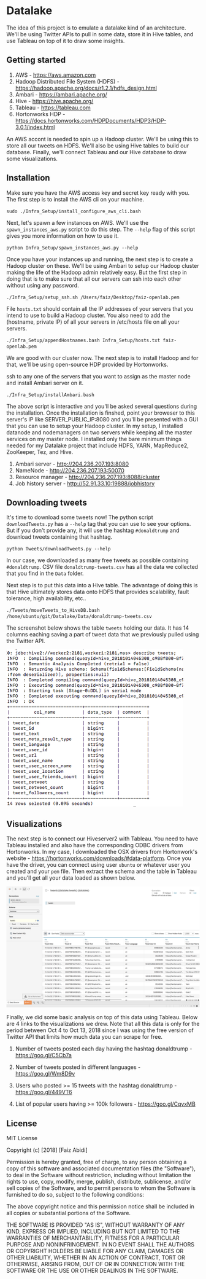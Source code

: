 # Datalake

The idea of this project is to emulate a datalake kind of an architecture. 
We'll be using Twitter APIs to pull in some data, store it in Hive tables, and use Tableau on top of it to draw some insights.

## Getting started

1. AWS - https://aws.amazon.com
2. Hadoop Distributed File System (HDFS) - https://hadoop.apache.org/docs/r1.2.1/hdfs_design.html
3. Ambari - https://ambari.apache.org/
4. Hive - https://hive.apache.org/
5. Tableau - https://tableau.com
6. Hortonworks HDP - https://docs.hortonworks.com/HDPDocuments/HDP3/HDP-3.0.1/index.html

An AWS accont is needed to spin up a Hadoop cluster. We'll be using this to store all our tweets on HDFS. We'll also be using Hive tables to build our database. Finally, we'll connect Tableau and our Hive database to draw some visualizations.


## Installation

Make sure you have the AWS access key and secret key ready with you. The first step is to install the AWS cli on your machine. 

```
sudo ./Infra_Setup/install_configure_aws_cli.bash 
```

Next, let's spawn a few instances on AWS. We'll use the ```spawn_instances_aws.py``` script to do this step. The ```--help``` flag of this script gives you more information on how to use it.

```
python Infra_Setup/spawn_instances_aws.py --help
```
Once you have your instances up and running, the next step is to create a Hadoop cluster on these. We'll be using Ambari to setup our Hadoop cluster making the life of the Hadoop admin relatively easy. But the first step in doing that is to make sure that all our servers can ssh into each other without using any password.

```
./Infra_Setup/setup_ssh.sh /Users/faiz/Desktop/faiz-openlab.pem 
```

File ```hosts.txt``` should contain all the IP addresses of your servers that you intend to use to build a Hadoop cluster. You also need to add the (hostname, private IP) of all your servers in /etc/hosts file on all your servers.

```
./Infra_Setup/appendHostnames.bash Infra_Setup/hosts.txt faiz-openlab.pem
```

We are good with our cluster now. The next step is to install Hadoop and for that, we'll be using open-source HDP provided by Hortonworks. 

ssh to any one of the servers that you want to assign as the master node and install Ambari server on it.

```
./Infra_Setup/installAmbari.bash
```

The above script is interactive and you'll be asked several questions during the installation. Once the installation is finshed, point your broweser to this server's IP like SERVER_PUBLIC_IP:8080 and you'll be presented with a GUI that you can use to setup your Hadoop cluster. In my setup, I installed datanode and nodemanagers on two servers while keeping all the master services on my master node. I installed only the bare minimum things needed for my Datalake project that include HDFS, YARN, MapReduce2, ZooKeeper, Tez, and Hive.

1. Ambari server - http://204.236.207.193:8080
2. NameNode - http://204.236.207.193:50070
3. Resource manager - http://204.236.207.193:8088/cluster
4. Job history server - http://52.91.33.10:19888/jobhistory


## Downloading tweets

It's time to download some tweets now! The python script ```downloadTweets.py``` has a ```--help``` tag that you can use to see your options. But if you don't provide any, it will use the hashtag ```#donaldtrump``` and download tweets containing that hashtag.

```
python Tweets/downloadTweets.py --help
```

In our case, we downloaded as many free tweets as possible containing ```#donaldtrump```. CSV file ```donaldtrump-tweets.csv``` has all the data we collected that you find in the ```Data``` folder. 

Next step is to put this data into a Hive table. The advantage of doing this is that Hive ultimately stores data onto HDFS that provides scalability, fault tolerance, high availability, etc..

```
./Tweets/moveTweets_to_HiveDB.bash /home/ubuntu/git/Datalake/Data/donaldtrump-tweets.csv 
``` 
The screenshot below shows the table ```tweets``` holding our data. It has 14 columns eaching saving a part of tweet data that we previously pulled using the Twitter API. 

![alt text](https://github.com/faizabidi/Datalake/blob/master/Screenshots/Hive_DB.png)

## Visualizations

The next step is to connect our Hiveserver2 with Tableau. You need to have Tableau installed and also have the corresponding ODBC drivers from Hortonworks. In my case, I downloaded the OSX drivers from Hortonwork's website - https://hortonworks.com/downloads/#data-platform. Once you have the driver, you can connect using user ```ubuntu``` or whatever user you created and your ```pem``` file. Then extract the schema and the table in Tableau and you'll get all your data loaded as shown below.

![alt text](https://github.com/faizabidi/Datalake/blob/master/Screenshots/Tableau_Data_Load.png)

Finally, we did some basic analysis on top of this data using Tableau. Below are 4 links to the visualizations we drew. Note that all this data is only for the period between Oct 4 to Oct 13, 2018 since I was using the free version of Twitter API that limits how much data you can scrape for free. 

1. Number of tweets posted each day having the hashtag donaldtrump - https://goo.gl/C5Cb7a

2. Number of tweets posted in different languages - https://goo.gl/Wm8D9v

3. Users who posted >= 15 tweets with the hashtag donaldtrump - https://goo.gl/449VT6

4. List of popular users having >= 100k followers - https://goo.gl/CqvxMB 


## License
MIT License

Copyright (c) [2018] [Faiz Abidi]

Permission is hereby granted, free of charge, to any person obtaining a copy
of this software and associated documentation files (the "Software"), to deal
in the Software without restriction, including without limitation the rights
to use, copy, modify, merge, publish, distribute, sublicense, and/or sell
copies of the Software, and to permit persons to whom the Software is
furnished to do so, subject to the following conditions:

The above copyright notice and this permission notice shall be included in all
copies or substantial portions of the Software.

THE SOFTWARE IS PROVIDED "AS IS", WITHOUT WARRANTY OF ANY KIND, EXPRESS OR
IMPLIED, INCLUDING BUT NOT LIMITED TO THE WARRANTIES OF MERCHANTABILITY,
FITNESS FOR A PARTICULAR PURPOSE AND NONINFRINGEMENT. IN NO EVENT SHALL THE
AUTHORS OR COPYRIGHT HOLDERS BE LIABLE FOR ANY CLAIM, DAMAGES OR OTHER
LIABILITY, WHETHER IN AN ACTION OF CONTRACT, TORT OR OTHERWISE, ARISING FROM,
OUT OF OR IN CONNECTION WITH THE SOFTWARE OR THE USE OR OTHER DEALINGS IN THE
SOFTWARE.